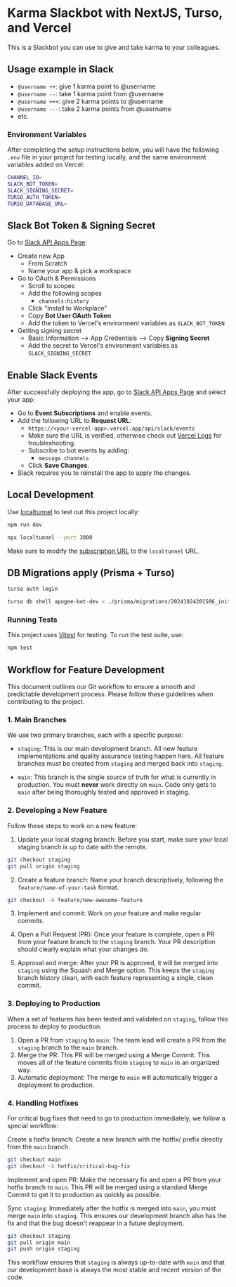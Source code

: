# Karma Slackbot with NextJS, Turso, and Vercel

This is a Slackbot you can use to give and take karma to your colleagues.

## Usage example in Slack

- `@username ++`: give 1 karma point to @username
- `@username --`: take 1 karma point from @username
- `@username +++`: give 2 karma points to @username
- `@username ---`: take 2 karma points from @username
- etc.

### Environment Variables

After completing the setup instructions below, you will have the following `.env` file in your project for testing locally, and the same environment variables added on Vercel:

```bash
CHANNEL_ID=
SLACK_BOT_TOKEN=
SLACK_SIGNING_SECRET=
TURSO_AUTH_TOKEN=
TURSO_DATABASE_URL=
```

## Slack Bot Token & Signing Secret

Go to [Slack API Apps Page](https://api.slack.com/apps):

- Create new App
  - From Scratch
  - Name your app & pick a workspace
- Go to OAuth & Permissions
  - Scroll to scopes
  - Add the following scopes
    - `channels:history`
  - Click "Install to Workplace"
  - Copy **Bot User OAuth Token**
  - Add the token to Vercel's environment variables as `SLACK_BOT_TOKEN`
- Getting signing secret
  - Basic Information --> App Credentials --> Copy **Signing Secret**
  - Add the secret to Vercel's environment variables as `SLACK_SIGNING_SECRET`

## Enable Slack Events

After successfully deploying the app, go to [Slack API Apps Page](https://api.slack.com/apps) and select your app:

- Go to **Event Subscriptions** and enable events.
- Add the following URL to **Request URL**:
  - `https://<your-vercel-app>.vercel.app/api/slack/events`
  - Make sure the URL is verified, otherwise check out [Vercel Logs](https://vercel.com/docs/observability/runtime-logs) for troubleshooting.
  - Subscribe to bot events by adding:
    - `message.channels`
  - Click **Save Changes**.
- Slack requires you to reinstall the app to apply the changes.

## Local Development

Use [localtunnel](https://github.com/localtunnel/localtunnel) to test out this project locally:

```sh
npm run dev
```

```sh
npx localtunnel --port 3000
```

Make sure to modify the [subscription URL](./README.md/#enable-slack-events) to the `localtunnel` URL.

## DB Migrations apply (Prisma + Turso)

```sh
turso auth login

turso db shell apogee-bot-dev < ./prisma/migrations/20241024201506_init/migration.sql
```

### Running Tests

This project uses [Vitest](https://vitest.dev/) for testing. To run the test suite, use:

```sh
npm test
```

## Workflow for Feature Development

This document outlines our Git workflow to ensure a smooth and predictable development process. Please follow these guidelines when contributing to the project.

### 1. Main Branches

We use two primary branches, each with a specific purpose:

- `staging`: This is our main development branch. All new feature implementations and quality assurance testing happen here. All feature branches must be created from `staging` and merged back into `staging`.

- `main`: This branch is the single source of truth for what is currently in production. You must **never** work directly on `main`. Code only gets to `main` after being thoroughly tested and approved in staging.

### 2. Developing a New Feature
Follow these steps to work on a new feature:

1. Update your local staging branch: Before you start, make sure your local staging branch is up to date with the remote.

```bash
git checkout staging
git pull origin staging
```

2. Create a feature branch: Name your branch descriptively, following the `feature/name-of-your-task` format.

```bash
git checkout -b feature/new-awesome-feature
```

3. Implement and commit: Work on your feature and make regular commits.

4. Open a Pull Request (PR): Once your feature is complete, open a PR from your feature branch to the `staging` branch. Your PR description should clearly explain what your changes do.

5. Approval and merge: After your PR is approved, it will be merged into `staging` using the Squash and Merge option. This keeps the `staging` branch history clean, with each feature representing a single, clean commit.

### 3. Deploying to Production

When a set of features has been tested and validated on `staging`, follow this process to deploy to production:

1. Open a PR from `staging` to `main`: The team lead will create a PR from the `staging` branch to the `main` branch.
2. Merge the PR: This PR will be merged using a Merge Commit. This moves all of the feature commits from `staging` to `main` in an organized way.
3. Automatic deployment: The merge to `main` will automatically trigger a deployment to production.

### 4. Handling Hotfixes

For critical bug fixes that need to go to production immediately, we follow a special workflow:

Create a hotfix branch: Create a new branch with the hotfix/ prefix directly from the `main` branch.

```bash
git checkout main
git checkout -b hotfix/critical-bug-fix
```

Implement and open PR: Make the necessary fix and open a PR from your hotfix branch to `main`. This PR will be merged using a standard Merge Commit to get it to production as quickly as possible.

Sync `staging`: Immediately after the hotfix is merged into `main`, you must merge `main` into `staging`. This ensures our development branch also has the fix and that the bug doesn't reappear in a future deployment.

```bash
git checkout staging
git pull origin main
git push origin staging
```

This workflow ensures that `staging` is always up-to-date with `main` and that our development base is always the most stable and recent version of the code.